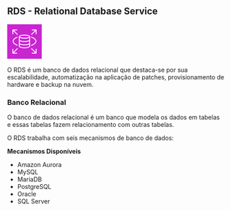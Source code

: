 ## RDS - Relational Database Service
![AWS VPC](/aws/icon/aws-rds.png)

O RDS é um banco de dados relacional que destaca-se por sua escalabilidade, automatização na aplicação de patches, provisionamento de hardware e backup na nuvem.

### Banco Relacional

O banco de dados relacional é um banco que modela os dados em tabelas e essas tabelas fazem relacionamento com outras tabelas. 

O RDS trabalha com seis mecanismos de banco de dados:

**Mecanismos Disponíveis**
- Amazon Aurora
- MySQL
- MariaDB
- PostgreSQL
- Oracle
- SQL Server



